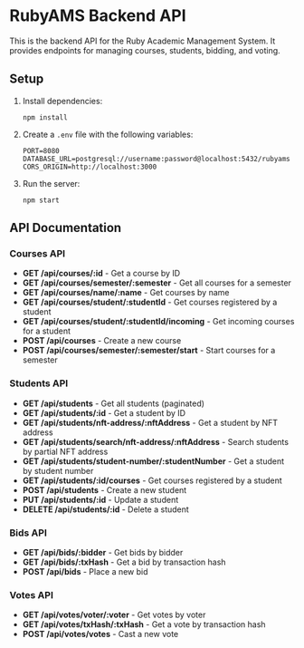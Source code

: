 # RubyAMS Backend API

This is the backend API for the Ruby Academic Management System. It provides endpoints for managing courses, students, bidding, and voting.

## Setup

1. Install dependencies:
   ```
   npm install
   ```

2. Create a `.env` file with the following variables:
   ```
   PORT=8080
   DATABASE_URL=postgresql://username:password@localhost:5432/rubyams
   CORS_ORIGIN=http://localhost:3000
   ```

3. Run the server:
   ```
   npm start
   ```

## API Documentation

### Courses API

- **GET /api/courses/:id** - Get a course by ID
- **GET /api/courses/semester/:semester** - Get all courses for a semester
- **GET /api/courses/name/:name** - Get courses by name
- **GET /api/courses/student/:studentId** - Get courses registered by a student
- **GET /api/courses/student/:studentId/incoming** - Get incoming courses for a student
- **POST /api/courses** - Create a new course
- **POST /api/courses/semester/:semester/start** - Start courses for a semester

### Students API

- **GET /api/students** - Get all students (paginated)
- **GET /api/students/:id** - Get a student by ID
- **GET /api/students/nft-address/:nftAddress** - Get a student by NFT address
- **GET /api/students/search/nft-address/:nftAddress** - Search students by partial NFT address
- **GET /api/students/student-number/:studentNumber** - Get a student by student number
- **GET /api/students/:id/courses** - Get courses registered by a student
- **POST /api/students** - Create a new student
- **PUT /api/students/:id** - Update a student
- **DELETE /api/students/:id** - Delete a student

### Bids API

- **GET /api/bids/:bidder** - Get bids by bidder
- **GET /api/bids/:txHash** - Get a bid by transaction hash
- **POST /api/bids** - Place a new bid

### Votes API

- **GET /api/votes/voter/:voter** - Get votes by voter
- **GET /api/votes/txHash/:txHash** - Get a vote by transaction hash
- **POST /api/votes/votes** - Cast a new vote